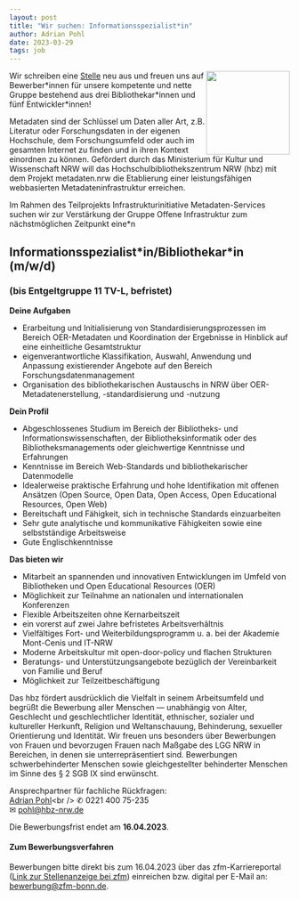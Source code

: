```yaml
---
layout: post
title: "Wir suchen: Informationsspezialist*in"
author: Adrian Pohl
date: 2023-03-29
tags: job
---
```


<img style="float: right; width:150px !important;" src="https://lobid.org/images/hbz.png">

Wir schreiben eine [Stelle](https://blog.lobid.org/2022/07/26/job-informationsspezialistin.html) neu aus und freuen uns auf Bewerber\*innen für unsere kompetente und nette Gruppe bestehend aus drei Bibliothekar\*innen und fünf Entwickler\*innen!

Metadaten sind der Schlüssel um Daten aller Art, z.B. Literatur oder Forschungsdaten in der eigenen Hochschule, dem Forschungsumfeld oder auch im gesamten Internet zu finden und in ihren Kontext einordnen zu können.  Gefördert durch das Ministerium für Kultur und Wissenschaft NRW will das Hochschulbibliothekszentrum NRW (hbz) mit dem Projekt metadaten.nrw die Etablierung einer leistungsfähigen webbasierten Metadateninfrastruktur erreichen.
 
Im Rahmen des Teilprojekts Infrastrukturinitiative Metadaten-Services suchen wir zur Verstärkung der Gruppe Offene Infrastruktur zum nächstmöglichen Zeitpunkt eine*n
 
## Informationsspezialist\*in/Bibliothekar\*in (m/w/d)
### (bis Entgeltgruppe 11 TV-L, befristet)
 
**Deine Aufgaben**

* Erarbeitung und Initialisierung von Standardisierungsprozessen im Bereich OER-Metadaten und Koordination der Ergebnisse in Hinblick auf eine einheitliche Gesamtstruktur
* eigenverantwortliche Klassifikation, Auswahl, Anwendung und Anpassung existierender Angebote auf den Bereich Forschungsdatenmanagement
* Organisation des bibliothekarischen Austauschs in NRW über OER-Metadatenerstellung, -standardisierung und -nutzung

**Dein Profil**

* Abgeschlossenes Studium im Bereich der Bibliotheks- und Informationswissenschaften, der Bibliotheksinformatik oder des Bibliotheksmanagements oder gleichwertige Kenntnisse und Erfahrungen
* Kenntnisse im Bereich Web-Standards und bibliothekarischer Datenmodelle
* Idealerweise praktische Erfahrung und hohe Identifikation mit offenen Ansätzen (Open Source, Open Data, Open Access, Open Educational Resources, Open Web)
* Bereitschaft und Fähigkeit, sich in technische Standards einzuarbeiten
* Sehr gute analytische und kommunikative Fähigkeiten sowie eine selbstständige Arbeitsweise
* Gute Englischkenntnisse

**Das bieten wir**

* Mitarbeit an spannenden und innovativen Entwicklungen im Umfeld von Bibliotheken und Open Educational Resources (OER)
* Möglichkeit zur Teilnahme an nationalen und internationalen Konferenzen
* Flexible Arbeitszeiten ohne Kernarbeitszeit
* ein vorerst auf zwei Jahre befristetes Arbeitsverhältnis
* Vielfältiges Fort- und Weiterbildungsprogramm u. a. bei der Akademie Mont-Cenis und IT-NRW
* Moderne Arbeitskultur mit open-door-policy und flachen Strukturen
* Beratungs- und Unterstützungsangebote bezüglich der Vereinbarkeit von Familie und Beruf
* Möglichkeit zur Teilzeitbeschäftigung
 
Das hbz fördert ausdrücklich die Vielfalt in seinem Arbeitsumfeld und begrüßt die Bewerbung aller Menschen — unabhängig von Alter, Geschlecht und geschlechtlicher Identität, ethnischer, sozialer und kultureller Herkunft, Religion und Weltanschauung, Behinderung, sexueller Orientierung und Identität. Wir freuen uns besonders über Bewerbungen von Frauen und bevorzugen Frauen nach Maßgabe des LGG NRW in Bereichen, in denen sie unterrepräsentiert sind. Bewerbungen schwerbehinderter Menschen sowie gleichgestellter behinderter Menschen im Sinne des § 2 SGB IX sind erwünscht. 
 
Ansprechpartner für fachliche Rückfragen:<br />
[Adrian Pohl](https://lobid.org/team/ap#!)<br />
✆ 0221 400 75-235<br />
✉ pohl@hbz-nrw.de  

Die Bewerbungsfrist endet am **16.04.2023**.

#### Zum Bewerbungsverfahren

Bewerbungen bitte direkt bis zum 16.04.2023 über das zfm-Karriereportal ([Link zur Stellenanzeige bei zfm](https://www.zfm-bonn.de/jobboerse/stellenangebot/?job=informationsspezialist-in+bibliothekar-in-m+w+d-hochschulbibliothekszentrum-des-landes-nordrhein-westfalen)) einreichen bzw. digital per E-Mail an: bewerbung@zfm-bonn.de.